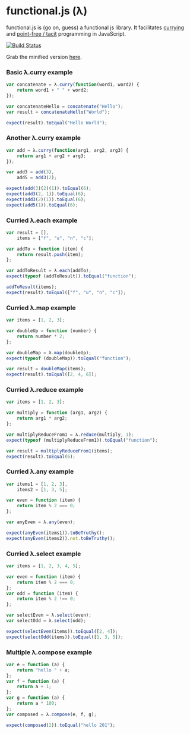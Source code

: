 # functional.js (λ)

functional.js is (go on, guess) a functional js library. It facilitates [currying](http://en.wikipedia.org/wiki/Currying) and [point-free / tacit](http://en.wikipedia.org/wiki/Tacit_programming) programming in JavaScript.

[![Build Status](https://travis-ci.org/leecrossley/functional-js.png?branch=master)](https://travis-ci.org/leecrossley/functional-js)

Grab the minified version [here](http://bit.ly/funcmin).

### Basic λ.curry example

```javascript
var concatenate = λ.curry(function(word1, word2) {
    return word1 + " " + word2;
});

var concatenateHello = concatenate("Hello");
var result = concatenateHello("World");

expect(result).toEqual("Hello World");
```

### Another λ.curry example

```javascript
var add = λ.curry(function(arg1, arg2, arg3) {
    return arg1 + arg2 + arg3;
}); 

var add3 = add(3),
    add5 = add3(2);

expect(add(3)(2)(1)).toEqual(6);
expect(add3(2, 1)).toEqual(6);
expect(add3(2)(1)).toEqual(6);
expect(add5(1)).toEqual(6);
```

### Curried λ.each example

```javascript
var result = [],
    items = ["f", "u", "n", "c"];

var addTo = function (item) {
    return result.push(item);
};

var addToResult = λ.each(addTo);
expect(typeof (addToResult)).toEqual("function");

addToResult(items);
expect(result).toEqual(["f", "u", "n", "c"]);
```

### Curried λ.map example

```javascript
var items = [1, 2, 3];

var doubleUp = function (number) {
    return number * 2;
};

var doubleMap = λ.map(doubleUp);
expect(typeof (doubleMap)).toEqual("function");

var result = doubleMap(items);
expect(result).toEqual([2, 4, 6]);
```

### Curried λ.reduce example

```javascript
var items = [1, 2, 3];

var multiply = function (arg1, arg2) {
    return arg1 * arg2;
};

var multiplyReduceFrom1 = λ.reduce(multiply, 1);
expect(typeof (multiplyReduceFrom1)).toEqual("function");

var result = multiplyReduceFrom1(items);
expect(result).toEqual(6);
```

### Curried λ.any example

```javascript
var items1 = [1, 2, 3],
    items2 = [1, 3, 5];

var even = function (item) {
    return item % 2 === 0;
};

var anyEven = λ.any(even);

expect(anyEven(items1)).toBeTruthy();
expect(anyEven(items2)).not.toBeTruthy();
```

### Curried λ.select example

```javascript
var items = [1, 2, 3, 4, 5];

var even = function (item) {
    return item % 2 === 0;
};
var odd = function (item) {
    return item % 2 !== 0;
};

var selectEven = λ.select(even);
var selectOdd = λ.select(odd);

expect(selectEven(items)).toEqual([2, 4]);
expect(selectOdd(items)).toEqual([1, 3, 5]);
```

### Multiple λ.compose example

```javascript
var e = function (a) {
    return "hello " + a;
};
var f = function (a) {
    return a + 1;
};
var g = function (a) {
    return a * 100;
};
var composed = λ.compose(e, f, g);

expect(composed(2)).toEqual("hello 201");
```